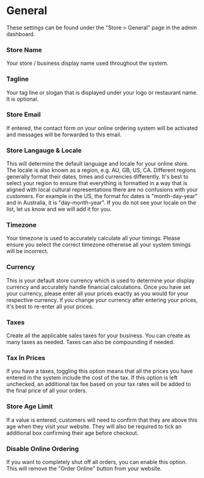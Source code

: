 # General

These settings can be found under the "Store &gt; General" page in the admin dashboard.

### **Store Name**

Your store / business display name used throughout the system.

### **Tagline**

Your tag line or slogan that is displayed under your logo or restaurant name. It is optional.

### **Store Email**

If entered, the contact form on your online ordering system will be activated and messages will be forwarded to this email.

### **Store Langauge & Locale**

This will determine the default language and locale for your online store. The locale is also known as a region, e.g. AU, GB, US, CA. Different regions generally format their dates, times and currencies differently. It's best to select your region to ensure that everything is formatted in a way that is aligned with local cultural representations there are no confusions with your customers. For example in the US, the format for dates is "month-day-year" and in Australia, it is "day-month-year". If you do not see your locale on the list, let us know and we will add it for you.

### **Timezone**

Your timezone is used to accurately calculate all your timings. Please ensure you select the correct timezone otherwise all your system timings will be incorrect.

### **Currency**

This is your default store currency which is used to determine your display currency and accurately handle financial calculations. Once you have set your currency, please enter all your prices exactly as you would for your respective currency. If you change your currency after entering your prices, it's best to re-enter all your prices.

### **Taxes**

Create all the applicable sales taxes for your business. You can create as many taxes as needed. Taxes can also be compounding if needed.

### **Tax In Prices**

If you have a taxes, toggling this option means that all the prices you have entered in the system include the cost of the tax. If this option is left unchecked, an additional tax fee based on your tax rates will be added to the final price of all your orders.

### **Store Age Limit**

If a value is entered, customers will need to confirm that they are above this age when they visit your website. They will also be required to tick an additional box confirming their age before checkout.

### **Disable Online Ordering**

If you want to completely shut off all orders, you can enable this option. This will remove the "Order Online" button from your website.

